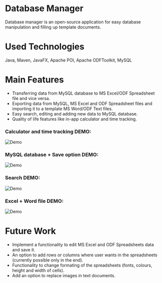 # Database Manager
Database manager is an open-source application for easy database manipulation and filling up template documents. 

# Used Technologies
Java, Maven, JavaFX, Apache POI, Apache ODFToolkit, MySQL

# Main Features
- Transferring data from MySQL database to MS Excel/ODF Spreadsheet file and vice versa.
- Exporting data from MySQL, MS Excel and ODF Spreadsheet files and importing it to a template MS Word/ODF Text files.
- Easy search, editing and adding new data to MySQL database.
- Quality of life features like in-app calculator and time tracking.

### Calculator and time tracking DEMO:

![Demo](https://media0.giphy.com/media/3eF15kHYARTXNhJ9YU/giphy.gif)

### MySQL database + Save option DEMO:

![Demo](https://media1.giphy.com/media/WBh5AK9XEJWdp5LA1S/giphy.gif)

### Search DEMO:

![Demo](https://media4.giphy.com/media/Nnghp3bfuTB9JPQu2Q/giphy.gif)

### Excel + Word file DEMO:

![Demo](https://media1.giphy.com/media/QoWKFNxfLFjXObIVlU/giphy.gif)

# Future Work
- Implement a functionality to edit MS Excel and ODF Spreadsheets data and save it. 
- An option to add rows or columns where user wants in the spreadsheets (currently possible only in the end).
- Functionality to change formating of the spreadsheets (fonts, colours, height and width of cells).
- Add an option to replace images in text documents.
